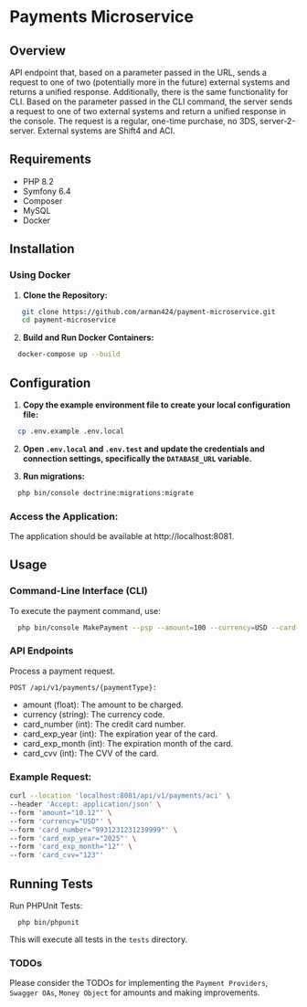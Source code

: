 # Payments Microservice

## Overview

API endpoint that, based on a parameter passed in the URL, sends a request to one of two
(potentially more in the future) external systems and returns a unified response.
Additionally, there is the same functionality for CLI. Based on the parameter passed in the CLI
command, the server sends a request to one of two external systems and return a unified
response in the console.
The request is a regular, one-time purchase, no 3DS, server-2-server.
External systems are Shift4 and ACI.

## Requirements

- PHP 8.2
- Symfony 6.4
- Composer
- MySQL
- Docker

## Installation

### Using Docker

1. **Clone the Repository:**

```bash
   git clone https://github.com/arman424/payment-microservice.git
   cd payment-microservice
```

2. **Build and Run Docker Containers:**

```bash
  docker-compose up --build
```

## Configuration

1. **Copy the example environment file to create your local configuration file:**

```bash
  cp .env.example .env.local
 ```

2. **Open `.env.local` and `.env.test` and update the credentials and connection settings, specifically the `DATABASE_URL` variable.**

3. **Run migrations:**

```bash
  php bin/console doctrine:migrations:migrate
```
### Access the Application:

The application should be available at http://localhost:8081.

## Usage

### Command-Line Interface (CLI)

To execute the payment command, use:
```bash
  php bin/console MakePayment --psp --amount=100 --currency=USD --card-number=4111111111111111 --card-exp-year=2024 --card-exp-month=12 --card-cvv=123
```
### API Endpoints
Process a payment request.

```POST /api/v1/payments/{paymentType}:```

- amount (float): The amount to be charged.
- currency (string): The currency code.
- card_number (int): The credit card number.
- card_exp_year (int): The expiration year of the card.
- card_exp_month (int): The expiration month of the card.
- card_cvv (int): The CVV of the card.

### Example Request:

```bash
curl --location 'localhost:8081/api/v1/payments/aci' \
--header 'Accept: application/json' \
--form 'amount="10.12"' \
--form 'currency="USD"' \
--form 'card_number="9931231231239999"' \
--form 'card_exp_year="2025"' \
--form 'card_exp_month="12"' \
--form 'card_cvv="123"'
```

## Running Tests
Run PHPUnit Tests:
```
  php bin/phpunit
```
This will execute all tests in the `tests` directory.

### TODOs
Please consider the TODOs for implementing the `Payment Providers`, `Swagger OAs`, `Money Object` for amounts and making improvements.